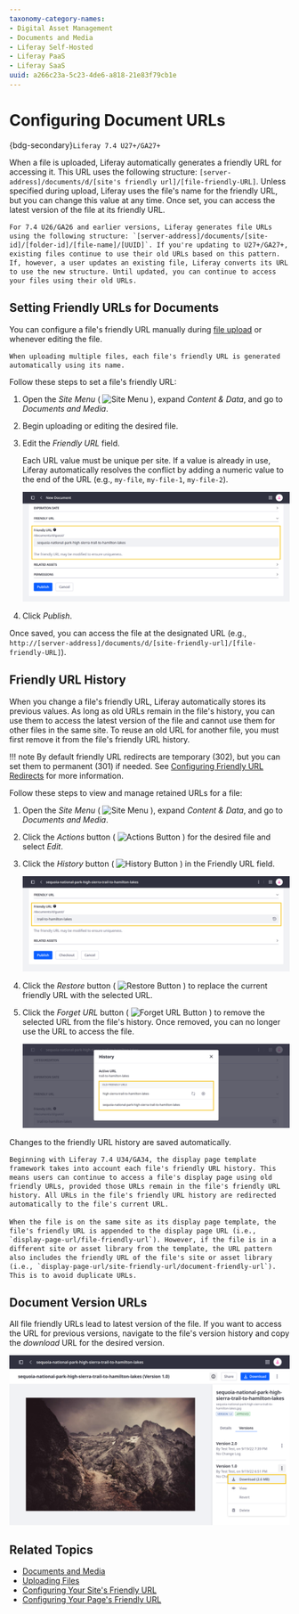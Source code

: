 ```yaml
---
taxonomy-category-names:
- Digital Asset Management
- Documents and Media
- Liferay Self-Hosted
- Liferay PaaS
- Liferay SaaS
uuid: a266c23a-5c23-4de6-a818-21e83f79cb1e
---
```

# Configuring Document URLs

{bdg-secondary}`Liferay 7.4 U27+/GA27+`

When a file is uploaded, Liferay automatically generates a friendly URL for accessing it. This URL uses the following structure: `[server-address]/documents/d/[site's friendly url]/[file-friendly-URL]`. Unless specified during upload, Liferay uses the file's name for the friendly URL, but you can change this value at any time. Once set, you can access the latest version of the file at its friendly URL.

```{note}
For 7.4 U26/GA26 and earlier versions, Liferay generates file URLs using the following structure: `[server-address]/documents/[site-id]/[folder-id]/[file-name]/[UUID]`. If you're updating to U27+/GA27+, existing files continue to use their old URLs based on this pattern. If, however, a user updates an existing file, Liferay converts its URL to use the new structure. Until updated, you can continue to access your files using their old URLs.
```

## Setting Friendly URLs for Documents

You can configure a file's friendly URL manually during [file upload](./uploading-files.md) or whenever editing the file.

```{note}
When uploading multiple files, each file's friendly URL is generated automatically using its name.
```

Follow these steps to set a file's friendly URL:

1. Open the *Site Menu* ( ![Site Menu](../../../images/icon-product-menu.png) ), expand *Content & Data*, and go to *Documents and Media*.

1. Begin uploading or editing the desired file.

1. Edit the *Friendly URL* field.

   Each URL value must be unique per site. If a value is already in use, Liferay automatically resolves the conflict by adding a numeric value to the end of the URL (e.g., `my-file`, `my-file-1`, `my-file-2`).

   ![When uploading or editing a file, you can change its friendly URL.](./configuring-document-urls/images/01.png)

1. Click *Publish*.

Once saved, you can access the file at the designated URL (e.g., `http://[server-address]/documents/d/[site-friendly-url]/[file-friendly-URL]`).

## Friendly URL History

When you change a file's friendly URL, Liferay automatically stores its previous values. As long as old URLs remain in the file's history, you can use them to access the latest version of the file and cannot use them for other files in the same site. To reuse an old URL for another file, you must first remove it from the file's friendly URL history.

!!! note
    By default friendly URL redirects are temporary (302), but you can set them to permanent (301) if needed. See [Configuring Friendly URL Redirects](../../site-building/site-settings/managing-site-urls/configuring-friendly-url-redirects.md) for more information.

Follow these steps to view and manage retained URLs for a file:

1. Open the *Site Menu* ( ![Site Menu](../../../images/icon-product-menu.png) ), expand *Content & Data*, and go to *Documents and Media*.

1. Click the *Actions* button ( ![Actions Button](../../../images/icon-actions.png) ) for the desired file and select *Edit*.

1. Click the *History* button ( ![History Button](../../../images/icon-history.png) ) in the Friendly URL field.

   ![Click the History button for the Friendly URL field.](./configuring-document-urls/images/02.png)

1. Click the *Restore* button ( ![Restore Button](../../../images/icon-restore2.png) ) to replace the current friendly URL with the selected URL.

1. Click the *Forget URL* button ( ![Forget URL Button](../../../images/icon-delete.png) ) to remove the selected URL from the file's history. Once removed, you can no longer use the URL to access the file.

   ![Click the Restore or Forget URL buttons.](./configuring-document-urls/images/03.png)

Changes to the friendly URL history are saved automatically.

```{note}
Beginning with Liferay 7.4 U34/GA34, the display page template framework takes into account each file's friendly URL history. This means users can continue to access a file's display page using old friendly URLs, provided those URLs remain in the file's friendly URL history. All URLs in the file's friendly URL history are redirected automatically to the file's current URL.

When the file is on the same site as its display page template, the file's friendly URL is appended to the display page URL (i.e., `display-page-url/file-friendly-url`). However, if the file is in a different site or asset library from the template, the URL pattern also includes the friendly URL of the file's site or asset library (i.e., `display-page-url/site-friendly-url/document-friendly-url`). This is to avoid duplicate URLs.
```

## Document Version URLs

All file friendly URLs lead to latest version of the file. If you want to access the URL for previous versions, navigate to the file's version history and copy the *download* URL for the desired version.

![Copy the download URL for the desired version.](./configuring-document-urls/images/04.png)

## Related Topics

* [Documents and Media](../../documents-and-media.md)
* [Uploading Files](./uploading-files.md)
* [Configuring Your Site's Friendly URL](../../../site-building/site-settings/managing-site-urls/configuring-your-sites-friendly-url.md)
* [Configuring Your Page's Friendly URL](../../../site-building/creating-pages/page-settings/configuring-your-pages-friendly-url.md)